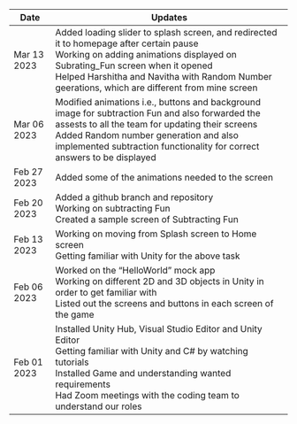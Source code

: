| Date  | Updates |
| ------------- | ------------- |
| Mar 13 2023 | Added loading slider to splash screen, and redirected it to homepage after certain pause <br> Working on adding animations displayed on Subrating_Fun screen when it opened <br> Helped Harshitha and Navitha with Random Number geerations, which are different from mine screen|
| Mar 06 2023 |	Modified animations i.e., buttons and background image for subtraction Fun and also forwarded the assests to all the team for updating their screens <br> Added Random number generation and also implemented subtraction functionality for correct answers to be displayed |
| Feb 27 2023 |  Added some of the animations needed to the screen|
| Feb 20 2023 | Added a github branch and repository <br>	Working on subtracting Fun <br> Created a sample screen of Subtracting Fun |
| Feb 13 2023 |	Working on moving from Splash screen to Home screen <br>	Getting familiar with Unity for the above task |
| Feb 06 2023 | Worked on the “HelloWorld” mock app <br>	Working on different 2D and 3D objects in Unity in order to get familiar with <br>	Listed out the screens and buttons in each screen of the game |
| Feb 01 2023 | Installed Unity Hub, Visual Studio Editor and Unity Editor <br>	Getting familiar with Unity and C# by watching tutorials <br> Installed Game and understanding wanted requirements <br> Had Zoom meetings with the coding team to understand our roles |
